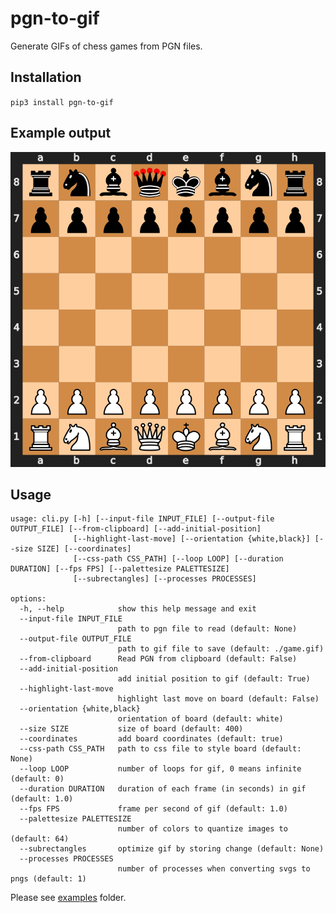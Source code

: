 # pgn-to-gif

Generate GIFs of chess games from PGN files.

## Installation

`pip3 install pgn-to-gif`

## Example output
![Custom CSS + Arrow display](examples/arrows-custom-css/out.gif)

## Usage

```shell
usage: cli.py [-h] [--input-file INPUT_FILE] [--output-file OUTPUT_FILE] [--from-clipboard] [--add-initial-position]
              [--highlight-last-move] [--orientation {white,black}] [--size SIZE] [--coordinates]
              [--css-path CSS_PATH] [--loop LOOP] [--duration DURATION] [--fps FPS] [--palettesize PALETTESIZE]
              [--subrectangles] [--processes PROCESSES]

options:
  -h, --help            show this help message and exit
  --input-file INPUT_FILE
                        path to pgn file to read (default: None)
  --output-file OUTPUT_FILE
                        path to gif file to save (default: ./game.gif)
  --from-clipboard      Read PGN from clipboard (default: False)
  --add-initial-position
                        add initial position to gif (default: True)
  --highlight-last-move
                        highlight last move on board (default: False)
  --orientation {white,black}
                        orientation of board (default: white)
  --size SIZE           size of board (default: 400)
  --coordinates         add board coordinates (default: true)
  --css-path CSS_PATH   path to css file to style board (default: None)
  --loop LOOP           number of loops for gif, 0 means infinite (default: 0)
  --duration DURATION   duration of each frame (in seconds) in gif (default: 1.0)
  --fps FPS             frame per second of gif (default: 1.0)
  --palettesize PALETTESIZE
                        number of colors to quantize images to (default: 64)
  --subrectangles       optimize gif by storing change (default: None)
  --processes PROCESSES
                        number of processes when converting svgs to pngs (default: 1)
```

Please see [examples](https://github.com/afozk95/pgn-to-gif/tree/master/examples) folder.